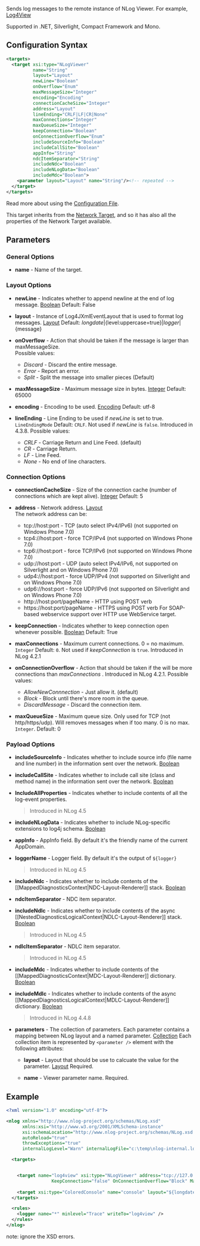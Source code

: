 Sends log messages to the remote instance of NLog Viewer. For example, [Log4View](http://www.log4view.com/log4view/)

Supported in .NET, Silverlight, Compact Framework and Mono.
## Configuration Syntax
```xml
<targets>
  <target xsi:type="NLogViewer"
          name="String"
          layout="Layout"
          newLine="Boolean"
          onOverflow="Enum"
          maxMessageSize="Integer"
          encoding="Encoding"
          connectionCacheSize="Integer"
          address="Layout"
          lineEnding="CRLF|LF|CR|None"
          maxConnections="Integer"
          maxQueueSize="Integer"
          keepConnection="Boolean"
          onConnectionOverflow="Enum"
          includeSourceInfo="Boolean"
          includeCallSite="Boolean"
          appInfo="String"
          ndcItemSeparator="String"
          includeNdc="Boolean"
          includeNLogData="Boolean"
          includeMdc="Boolean">
    <parameter layout="Layout" name="String"/><!-- repeated -->
  </target>
</targets>
```
Read more about using the [Configuration File](Configuration-file).

This target inherits from the [Network Target](Network-target), and so it has also all the properties of the Network Target available. 

## Parameters
### General Options
* **name** - Name of the target.

### Layout Options
* **newLine** - Indicates whether to append newline at the end of log message. [Boolean](Data-types) Default: False

* **layout** - Instance of Log4JXmlEventLayout that is used to format log messages. [Layout](Data-types) Default: ${longdate}|${level:uppercase=true}|${logger}|${message}

* **onOverflow** - Action that should be taken if the message is larger than maxMessageSize.  
Possible values:
  * _Discard_ - Discard the entire message.
  * _Error_ - Report an error.
  * _Split_ - Split the message into smaller pieces (Default)

* **maxMessageSize** - Maximum message size in bytes. [Integer](Data-types) Default: 65000

* **encoding** - Encoding to be used. [Encoding](Data-types) Default: utf-8

* **lineEnding** - Line Ending to be used if _newLine_ is set to true. `LineEndingMode` Default: `CRLF`. Not used if _newLine_ is `false`. Introduced in 4.3.8.
Possible values:
  * _CRLF_ - Carriage Return and Line Feed. (default)
  * _CR_ - Carriage Return.
  * _LF_ - Line Feed.
  * _None_ - No end of line characters.

### Connection Options
* **connectionCacheSize** - Size of the connection cache (number of connections which are kept alive). [Integer](Data-types) Default: 5

* **address** - Network address. [Layout](Data-types)  
The network address can be:
  * tcp://host:port - TCP (auto select IPv4/IPv6) (not supported on Windows Phone 7.0)
  * tcp4://host:port - force TCP/IPv4 (not supported on Windows Phone 7.0)
  * tcp6://host:port - force TCP/IPv6 (not supported on Windows Phone 7.0)
  * udp://host:port - UDP (auto select IPv4/IPv6, not supported on Silverlight and on Windows Phone 7.0)
  * udp4://host:port - force UDP/IPv4 (not supported on Silverlight and on Windows Phone 7.0)
  * udp6://host:port - force UDP/IPv6 (not supported on Silverlight and on Windows Phone 7.0)
  * http://host:port/pageName - HTTP using POST verb
  * https://host:port/pageName - HTTPS using POST verb
  For SOAP-based webservice support over HTTP use WebService target.

* **keepConnection** - Indicates whether to keep connection open whenever possible. [Boolean](Data-types) Default: True

* **maxConnections** - Maximum current connections. 0 = no maximum. `Integer` Default: `0`. Not used if _keepConnection_ is `true`. Introduced in NLog 4.2.1

* **onConnectionOverflow** - Action that should be taken if the will be more connections than _maxConnections_ . Introduced in NLog 4.2.1. 
Possible values:
  * _AllowNewConnnection_ - Just allow it. (default)
  * _Block_ - Block until there's more room in the queue.
  * _DiscardMessage_ - Discard the connection item.

* **maxQueueSize** - Maximum queue size. Only used for TCP (not http/https/udp). Will removes messages when if too many. 0 is no max. `Integer`. Default: 0

### Payload Options
* **includeSourceInfo** - Indicates whether to include source info (file name and line number) in the information sent over the network. [Boolean](Data-types)  

* **includeCallSite** - Indicates whether to include call site (class and method name) in the information sent over the network. [Boolean](Data-types)

* **IncludeAllProperties** -  Indicates whether to include contents of all the log-event properties. 
  > Introduced in NLog 4.5

* **includeNLogData** - Indicates whether to include NLog-specific extensions to log4j schema. [Boolean](Data-types)

* **appInfo** - AppInfo field. By default it's the friendly name of the current AppDomain.

* **loggerName** - Logger field. By default it's the output of `${logger}`
  > Introduced in NLog 4.5

* **includeNdc** - Indicates whether to include contents of the [[MappedDiagnosticsContext|NDC-Layout-Renderer]] stack. [Boolean](Data-types)

* **ndcItemSeparator** - NDC item separator.

* **includeNdlc** - Indicates whether to include contents of the async [[NestedDiagnosticsLogicalContext|NDLC-Layout-Renderer]] stack. [Boolean](Data-types)
  > Introduced in NLog 4.5

* **ndlcItemSeparator** - NDLC item separator.
  > Introduced in NLog 4.5

* **includeMdc** - Indicates whether to include contents of the [[MappedDiagnosticsContext|MDC-Layout-Renderer]] dictionary. [Boolean](Data-types)

* **includeMdlc** - Indicates whether to include contents of the async [[MappedDiagnosticsLogicalContext|MDLC-Layout-Renderer]] dictionary. [Boolean](Data-types)
  > Introduced in NLog 4.4.8

* **parameters** - The collection of parameters. Each parameter contains a mapping between NLog layout and a named parameter. [Collection](Data-types) 
Each collection item is represented by `<parameter />` element with the following attributes:

  * **layout** - Layout that should be use to calcuate the value for the parameter. [Layout](Data-types) Required.

  * **name** - Viewer parameter name. Required.


## Example

```xml
<?xml version="1.0" encoding="utf-8"?>

<nlog xmlns="http://www.nlog-project.org/schemas/NLog.xsd"
      xmlns:xsi="http://www.w3.org/2001/XMLSchema-instance"
      xsi:schemaLocation="http://www.nlog-project.org/schemas/NLog.xsd NLog.xsd"
      autoReload="true"
      throwExceptions="true"
      internalLogLevel="Warn" internalLogFile="c:\temp\nlog-internal.log">

  <targets>


    <target name="log4view" xsi:type="NLogViewer" address="tcp://127.0.0.1:878" 
                 KeepConnection="false" OnConnectionOverflow="Block" MaxConnections="5" />
  
    <target xsi:type="ColoredConsole" name="console" layout="${longdate} ${logger} ${uppercase:${level}} ${message}" />
  </targets>

  <rules>
    <logger name="*" minlevel="Trace" writeTo="log4view" />
  </rules>
</nlog>
```

note: ignore the XSD errors.